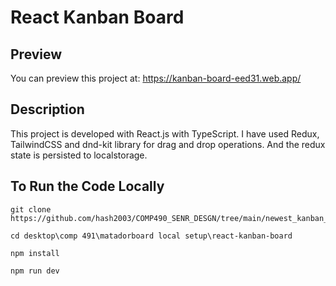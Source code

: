 # React Kanban Board

## Preview

You can preview this project at: https://kanban-board-eed31.web.app/

## Description

This project is developed with React.js with TypeScript.
I have used Redux, TailwindCSS and dnd-kit library for drag and drop operations. And the redux state is persisted to localstorage.

## To Run the Code Locally

```
git clone https://github.com/hash2003/COMP490_SENR_DESGN/tree/main/newest_kanban_demo3

cd desktop\comp 491\matadorboard local setup\react-kanban-board

npm install

npm run dev
```
